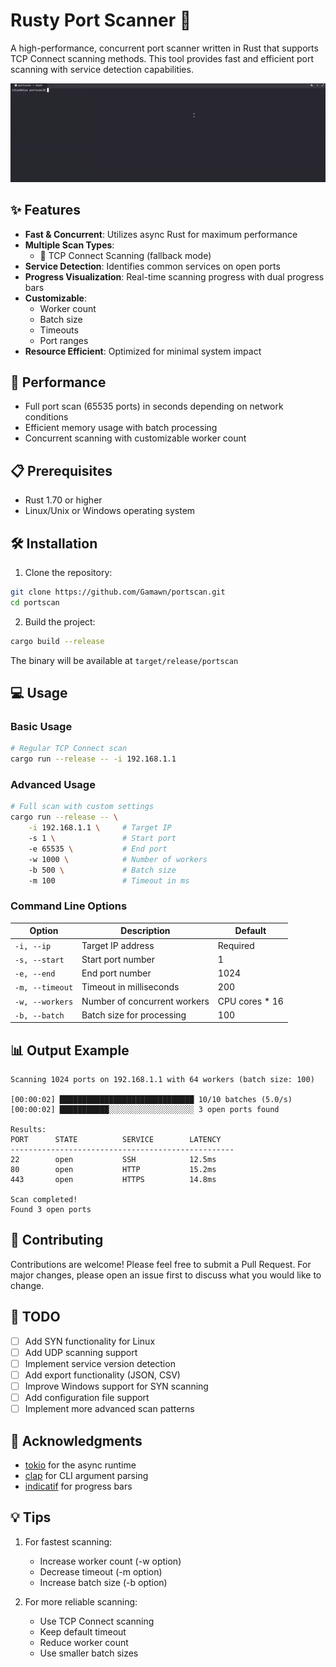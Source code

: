 # Rusty Port Scanner 🚀

A high-performance, concurrent port scanner written in Rust that supports TCP Connect scanning methods. This tool provides fast and efficient port scanning with service detection capabilities.

![Port Scanner Demo](https://github.com/Gamawn/portscan/blob/main/media/usage.gif)

## ✨ Features

- **Fast & Concurrent**: Utilizes async Rust for maximum performance
- **Multiple Scan Types**:
  - 🔌 TCP Connect Scanning (fallback mode)
- **Service Detection**: Identifies common services on open ports
- **Progress Visualization**: Real-time scanning progress with dual progress bars
- **Customizable**:
  - Worker count
  - Batch size
  - Timeouts
  - Port ranges
- **Resource Efficient**: Optimized for minimal system impact

## 🚀 Performance

- Full port scan (65535 ports) in seconds depending on network conditions
- Efficient memory usage with batch processing
- Concurrent scanning with customizable worker count

## 📋 Prerequisites

- Rust 1.70 or higher
- Linux/Unix or Windows operating system

## 🛠 Installation

1. Clone the repository:
```bash
git clone https://github.com/Gamawn/portscan.git
cd portscan
```

2. Build the project:
```bash
cargo build --release
```

The binary will be available at `target/release/portscan`

## 💻 Usage

### Basic Usage

```bash
# Regular TCP Connect scan
cargo run --release -- -i 192.168.1.1
```

### Advanced Usage

```bash
# Full scan with custom settings
cargo run --release -- \
    -i 192.168.1.1 \     # Target IP
    -s 1 \               # Start port
    -e 65535 \           # End port
    -w 1000 \            # Number of workers
    -b 500 \             # Batch size
    -m 100               # Timeout in ms
```

### Command Line Options

| Option | Description | Default |
|--------|-------------|---------|
| `-i, --ip` | Target IP address | Required |
| `-s, --start` | Start port number | 1 |
| `-e, --end` | End port number | 1024 |
| `-m, --timeout` | Timeout in milliseconds | 200 |
| `-w, --workers` | Number of concurrent workers | CPU cores * 16 |
| `-b, --batch` | Batch size for processing | 100 |

## 📊 Output Example

```
Scanning 1024 ports on 192.168.1.1 with 64 workers (batch size: 100)

[00:00:02] ██████████████████████████████ 10/10 batches (5.0/s)
[00:00:02] ███████████░░░░░░░░░░░░░░░░░░░ 3 open ports found

Results:
PORT      STATE          SERVICE        LATENCY
--------------------------------------------------
22        open           SSH            12.5ms
80        open           HTTP           15.2ms
443       open           HTTPS          14.8ms

Scan completed!
Found 3 open ports
```

## 🤝 Contributing

Contributions are welcome! Please feel free to submit a Pull Request. For major changes, please open an issue first to discuss what you would like to change.

## 📝 TODO

- [ ] Add SYN functionality for Linux
- [ ] Add UDP scanning support
- [ ] Implement service version detection
- [ ] Add export functionality (JSON, CSV)
- [ ] Improve Windows support for SYN scanning
- [ ] Add configuration file support
- [ ] Implement more advanced scan patterns

## 🙏 Acknowledgments

- [tokio](https://tokio.rs/) for the async runtime
- [clap](https://clap.rs/) for CLI argument parsing
- [indicatif](https://github.com/console-rs/indicatif) for progress bars

## 💡 Tips

1. For fastest scanning:
   - Increase worker count (-w option)
   - Decrease timeout (-m option)
   - Increase batch size (-b option)

2. For more reliable scanning:
   - Use TCP Connect scanning
   - Keep default timeout
   - Reduce worker count
   - Use smaller batch sizes
